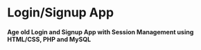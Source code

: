 # Login/Signup App
#### Age old Login and Signup App with Session Management using HTML/CSS, PHP and MySQL 
